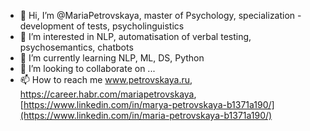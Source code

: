 - 👋 Hi, I’m @MariaPetrovskaya, master of Psychology, specialization - development of tests, psycholinguistics
- 👀 I’m interested in NLP, automatisation of verbal testing, psychosemantics, chatbots 
- 🌱 I’m currently learning NLP, ML, DS, Python
- 💞️ I’m looking to collaborate on ...
- 📫 How to reach me www.petrovskaya.ru, https://career.habr.com/mariapetrovskaya, [https://www.linkedin.com/in/marya-petrovskaya-b1371a190/](https://www.linkedin.com/in/maria-petrovskaya-b1371a190/) 

<!---
MariaPetrovskaya/MariaPetrovskaya is a ✨ special ✨ repository because its `README.md` (this file) appears on your GitHub profile.
You can click the Preview link to take a look at your changes.
--->
